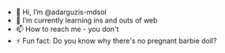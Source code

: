 - 👋 Hi, I’m @adarguzis-mdsol
- 🌱 I’m currently learning ins and outs of web 
- 📫 How to reach me - you don't
- ⚡ Fun fact: Do you know why there's no pregnant barbie doll?

<!---
adarguzis-mdsol/adarguzis-mdsol is a ✨ special ✨ repository because its `README.md` (this file) appears on your GitHub profile.
You can click the Preview link to take a look at your changes.
--->
